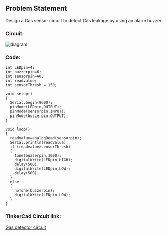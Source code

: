 ## Problem Statement
Design a Gas sensor circuit to detect Gas leakage by using an alarm buzzer

### Circuit:

![diagram]()

### Code:
```
int LEDpin=4;
int buzzerpin=6;
int sensorpin=A0;
int readvalue;
int sensorThresh = 150;

void setup()
{
  Serial.begin(9600);
  pinMode(LEDpin,OUTPUT);
  pinMode(sensorpin,INPUT);
  pinMode(buzzerpin,OUTPUT);
}

void loop()
{
  readvalue=analogRead(sensorpin);
  Serial.println(readvalue);
  if (readvalue>sensorThresh)
  {
    tone(buzzerpin,1000);
    digitalWrite(LEDpin,HIGH);
    delay(500); 
    digitalWrite(LEDpin,LOW);
    delay(500);
  }
  else
  {
    noTone(buzzerpin);
    digitalWrite(LEDpin,LOW);
  }
}
```

### TinkerCad Circuit link:
[Gas detector circuit](https://www.tinkercad.com/things/5zEUhuXfwQY)
